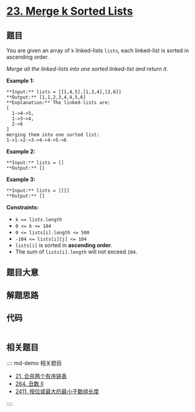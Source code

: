 # [23. Merge k Sorted Lists](https://leetcode.com/problems/merge-k-sorted-lists)

## 题目

You are given an array of `k` linked-lists `lists`, each linked-list is sorted
in ascending order.

_Merge all the linked-lists into one sorted linked-list and return it._



**Example 1:**

    
    
    **Input:** lists = [[1,4,5],[1,3,4],[2,6]]
    **Output:** [1,1,2,3,4,4,5,6]
    **Explanation:** The linked-lists are:
    [
      1->4->5,
      1->3->4,
      2->6
    ]
    merging them into one sorted list:
    1->1->2->3->4->4->5->6
    

**Example 2:**

    
    
    **Input:** lists = []
    **Output:** []
    

**Example 3:**

    
    
    **Input:** lists = [[]]
    **Output:** []
    



**Constraints:**

  * `k == lists.length`
  * `0 <= k <= 104`
  * `0 <= lists[i].length <= 500`
  * `-104 <= lists[i][j] <= 104`
  * `lists[i]` is sorted in **ascending order**.
  * The sum of `lists[i].length` will not exceed `104`.


## 题目大意

## 解题思路

## 代码

```javascript

```

## 相关题目

:::: md-demo 相关题目
- [21. 合并两个有序链表](./0021.md)
- [264. 丑数 II](https://leetcode.com/problems/ugly-number-ii)
- [2411. 按位或最大的最小子数组长度](https://leetcode.com/problems/smallest-subarrays-with-maximum-bitwise-or)

::::
